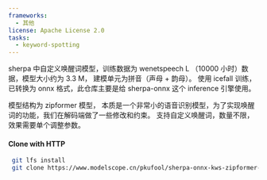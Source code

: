 ```yaml
---
frameworks:
  - 其他
license: Apache License 2.0
tasks:
  - keyword-spotting
---
```


sherpa 中自定义唤醒词模型，训练数据为 wenetspeech L （10000 小时）数据，模型大小约为 3.3 M，
建模单元为拼音（声母 + 韵母）。
使用 icefall 训练，已转换为 onnx 格式，此仓库主要是给 sherpa-onnx 这个 inference 引擎使用。

模型结构为 zipformer 模型， 本质是一个非常小的语音识别模型，为了实现唤醒词的功能，我们在解码端做了一些修改和约束。
支持自定义唤醒词，数量不限，效果需要单个调整参数。

#### Clone with HTTP

```bash
 git lfs install
 git clone https://www.modelscope.cn/pkufool/sherpa-onnx-kws-zipformer-wenetspeech-3.3M-2024-01-01.git
```